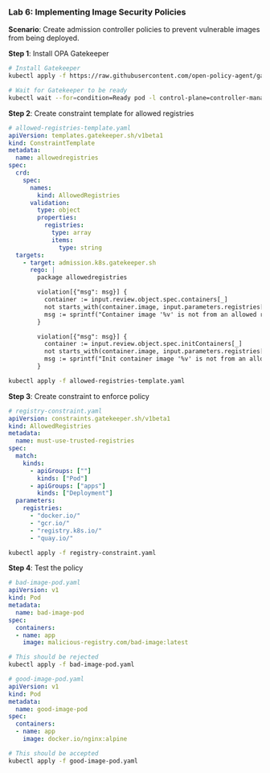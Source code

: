 ### **Lab 6: Implementing Image Security Policies**

**Scenario**: Create admission controller policies to prevent vulnerable images from being deployed.

**Step 1**: Install OPA Gatekeeper

```bash
# Install Gatekeeper
kubectl apply -f https://raw.githubusercontent.com/open-policy-agent/gatekeeper/release-3.14/deploy/gatekeeper.yaml

# Wait for Gatekeeper to be ready
kubectl wait --for=condition=Ready pod -l control-plane=controller-manager -n gatekeeper-system --timeout=90s
```

**Step 2**: Create constraint template for allowed registries

```yaml
# allowed-registries-template.yaml
apiVersion: templates.gatekeeper.sh/v1beta1
kind: ConstraintTemplate
metadata:
  name: allowedregistries
spec:
  crd:
    spec:
      names:
        kind: AllowedRegistries
      validation:
        type: object
        properties:
          registries:
            type: array
            items:
              type: string
  targets:
    - target: admission.k8s.gatekeeper.sh
      rego: |
        package allowedregistries

        violation[{"msg": msg}] {
          container := input.review.object.spec.containers[_]
          not starts_with(container.image, input.parameters.registries[_])
          msg := sprintf("Container image '%v' is not from an allowed registry", [container.image])
        }

        violation[{"msg": msg}] {
          container := input.review.object.spec.initContainers[_]
          not starts_with(container.image, input.parameters.registries[_])
          msg := sprintf("Init container image '%v' is not from an allowed registry", [container.image])
        }
```

```bash
kubectl apply -f allowed-registries-template.yaml
```

**Step 3**: Create constraint to enforce policy

```yaml
# registry-constraint.yaml
apiVersion: constraints.gatekeeper.sh/v1beta1
kind: AllowedRegistries
metadata:
  name: must-use-trusted-registries
spec:
  match:
    kinds:
      - apiGroups: [""]
        kinds: ["Pod"]
      - apiGroups: ["apps"]
        kinds: ["Deployment"]
  parameters:
    registries:
      - "docker.io/"
      - "gcr.io/"
      - "registry.k8s.io/"
      - "quay.io/"
```

```bash
kubectl apply -f registry-constraint.yaml
```

**Step 4**: Test the policy

```yaml
# bad-image-pod.yaml
apiVersion: v1
kind: Pod
metadata:
  name: bad-image-pod
spec:
  containers:
  - name: app
    image: malicious-registry.com/bad-image:latest
```

```bash
# This should be rejected
kubectl apply -f bad-image-pod.yaml
```

```yaml
# good-image-pod.yaml
apiVersion: v1
kind: Pod
metadata:
  name: good-image-pod
spec:
  containers:
  - name: app
    image: docker.io/nginx:alpine
```

```bash
# This should be accepted
kubectl apply -f good-image-pod.yaml
```
